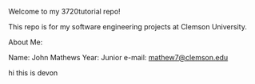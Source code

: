 Welcome to my 3720tutorial repo!

This repo is for my software engineering projects at Clemson University.

About Me:

Name: John Mathews
Year: Junior
e-mail: mathew7@clemson.edu

hi this is devon
